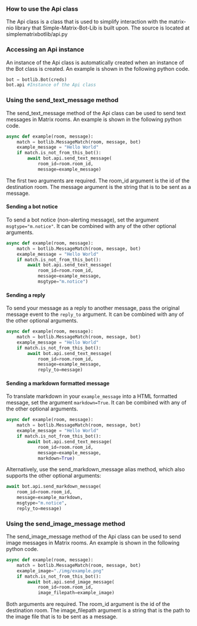 ### How to use the Api class
The Api class is a class that is used to simplify interaction with the matrix-nio library that Simple-Matrix-Bot-Lib is built upon. The source is located at simplematrixbotlib/api.py

### Accessing an Api instance
An instance of the Api class is automatically created when an instance of the Bot class is created. An example is shown in the following python code.
```python
bot = botlib.Bot(creds)
bot.api #Instance of the Api class
```

### Using the send_text_message method
The send_text_message method of the Api class can be used to send text messages in Matrix rooms. An example is shown in the following python code.
```python
async def example(room, message):
    match = botlib.MessageMatch(room, message, bot)
    example_message = "Hello World"
    if match.is_not_from_this_bot():
        await bot.api.send_text_message(
            room_id=room.room_id,
            message=example_message)
```
The first two arguments are required. The room_id argument is the id of the destination room. The message argument is the string that is to be sent as a message.

#### Sending a bot notice
To send a bot notice (non-alerting message), set the argument `msgtype="m.notice"`. It can be combined with any of the other optional arguments.
```python
async def example(room, message):
    match = botlib.MessageMatch(room, message, bot)
    example_message = "Hello World"
    if match.is_not_from_this_bot():
        await bot.api.send_text_message(
            room_id=room.room_id,
            message=example_message,
            msgtype="m.notice")
```

#### Sending a reply
To send your message as a reply to another message, pass the original message event to the `reply_to` argument. It can be combined with any of the other optional arguments.
```python
async def example(room, message):
    match = botlib.MessageMatch(room, message, bot)
    example_message = "Hello World"
    if match.is_not_from_this_bot():
        await bot.api.send_text_message(
            room_id=room.room_id,
            message=example_message,
            reply_to=message)
```

#### Sending a markdown formatted message
To translate markdown in your `example_message` into a HTML formatted message, set the argument `markdown=True`. It can be combined with any of the other optional arguments.
```python
async def example(room, message):
    match = botlib.MessageMatch(room, message, bot)
    example_message = "Hello World"
    if match.is_not_from_this_bot():
        await bot.api.send_text_message(
            room_id=room.room_id,
            message=example_message,
            markdown=True)
```

Alternatively, use the send_markdown_message alias method, which also supports the other optional arguments:
```python
await bot.api.send_markdown_message(
    room_id=room.room_id,
    message=example_markdown,
    msgtype="m.notice",
    reply_to=message)
```

### Using the send_image_message method
The send_image_message method of the Api class can be used to send image messages in Matrix rooms. An example is shown in the following python code.
```python
async def example(room, message):
    match = botlib.MessageMatch(room, message, bot)
    example_image="./img/example.png"
    if match.is_not_from_this_bot():
        await bot.api.send_image_message(
            room_id=room.room_id,
            image_filepath=example_image)
```
Both arguments are required. The room_id argument is the id of the destination room. The image_filepath argument is a string that is the path to the image file that is to be sent as a message.
